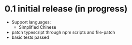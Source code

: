 # 0.1 initial release (in progress)

- Support languages:
  - Simplified Chinese
- patch typescript through npm scripts and file-patch
- basic tests passed
